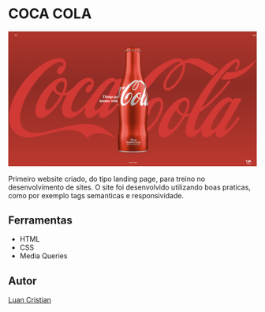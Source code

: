 # COCA COLA
![](./img/coca-cola-preview.png)

Primeiro website criado, do tipo landing page, para treino no desenvolvimento de sites.
O site foi desenvolvido utilizando boas praticas, como por exemplo tags semanticas e responsividade.

## Ferramentas
* HTML
* CSS
* Media Queries

## Autor
[Luan Cristian](<https://github.com/LCristiank>)